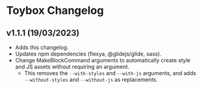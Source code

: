 # Toybox Changelog
## v1.1.1 (19/03/2023)
* Adds this changelog.
* Updates npm dependencies (flexya, @glidejs/glide, sass).
* Change MakeBlockCommand arguments to automatically create style and JS assets without requiring an argument.
  * This removes the `--with-styles` and `--with-js` arguments, and adds `--without-styles` and `--without-js` as replacements.